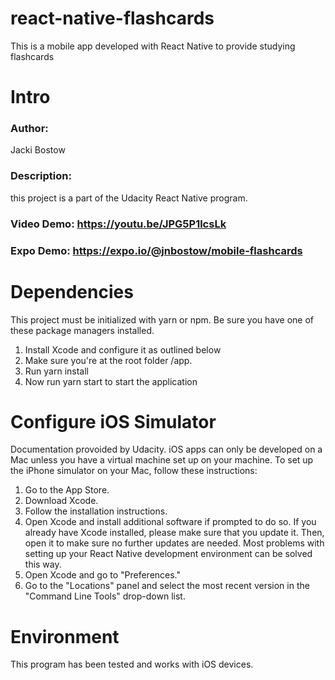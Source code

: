 # react-native-flashcards
This is a mobile app developed with React Native to provide studying flashcards

# Intro
### Author: 
Jacki Bostow
### Description: 
this project is a part of the Udacity React Native program.
### Video Demo: https://youtu.be/JPG5P1lcsLk
### Expo Demo: https://expo.io/@jnbostow/mobile-flashcards

# Dependencies 
This project must be initialized with yarn or npm.  Be sure you have one of these package managers installed.
1. Install Xcode and configure it as outlined below
2. Make sure you're at the root folder /app.
3. Run yarn install
4. Now run yarn start to start the application

# Configure iOS Simulator 
Documentation provoided by Udacity.
iOS apps can only be developed on a Mac unless you have a virtual machine set up on your machine. To set up the iPhone simulator on your Mac, follow these instructions:

1. Go to the App Store.
2. Download Xcode.
3. Follow the installation instructions.
4. Open Xcode and install additional software if prompted to do so.
If you already have Xcode installed, please make sure that you update it. Then, open it to make sure no further updates are needed. Most problems with setting up your React Native development environment can be solved this way.
5. Open Xcode and go to "Preferences."
6. Go to the "Locations" panel and select the most recent version in the "Command Line Tools" drop-down list.

# Environment
This program has been tested and works with iOS devices.
